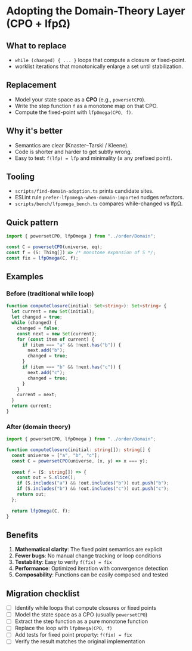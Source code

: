 # Adopting the Domain-Theory Layer (CPO + lfpΩ)

## What to replace
- `while (changed) { ... }` loops that compute a closure or fixed-point.
- worklist iterations that monotonically enlarge a set until stabilization.

## Replacement
- Model your state space as a **CPO** (e.g., `powersetCPO`).
- Write the step function `f` as a monotone map on that CPO.
- Compute the fixed-point with `lfpOmega(CPO, f)`.

## Why it's better
- Semantics are clear (Knaster–Tarski / Kleene).
- Code is shorter and harder to get subtly wrong.
- Easy to test: `f(lfp) = lfp` and minimality (≤ any prefixed point).

## Tooling
- `scripts/find-domain-adoption.ts` prints candidate sites.
- ESLint rule `prefer-lfpomega-when-domain-imported` nudges refactors.
- `scripts/bench/lfpomega_bench.ts` compares while-changed vs lfpΩ.

## Quick pattern
```ts
import { powersetCPO, lfpOmega } from "../order/Domain";

const C = powersetCPO(universe, eq);
const f = (S: Thing[]) => /* monotone expansion of S */;
const fix = lfpOmega(C, f);
```

## Examples

### Before (traditional while loop)
```ts
function computeClosure(initial: Set<string>): Set<string> {
  let current = new Set(initial);
  let changed = true;
  while (changed) {
    changed = false;
    const next = new Set(current);
    for (const item of current) {
      if (item === "a" && !next.has("b")) {
        next.add("b");
        changed = true;
      }
      if (item === "b" && !next.has("c")) {
        next.add("c");
        changed = true;
      }
    }
    current = next;
  }
  return current;
}
```

### After (domain theory)
```ts
import { powersetCPO, lfpOmega } from "../order/Domain";

function computeClosure(initial: string[]): string[] {
  const universe = ["a", "b", "c"];
  const C = powersetCPO(universe, (x, y) => x === y);
  
  const f = (S: string[]) => {
    const out = S.slice();
    if (S.includes("a") && !out.includes("b")) out.push("b");
    if (S.includes("b") && !out.includes("c")) out.push("c");
    return out;
  };
  
  return lfpOmega(C, f);
}
```

## Benefits

1. **Mathematical clarity**: The fixed point semantics are explicit
2. **Fewer bugs**: No manual change tracking or loop conditions
3. **Testability**: Easy to verify `f(fix) = fix`
4. **Performance**: Optimized iteration with convergence detection
5. **Composability**: Functions can be easily composed and tested

## Migration checklist

- [ ] Identify while loops that compute closures or fixed points
- [ ] Model the state space as a CPO (usually `powersetCPO`)
- [ ] Extract the step function as a pure monotone function
- [ ] Replace the loop with `lfpOmega(CPO, f)`
- [ ] Add tests for fixed point property: `f(fix) = fix`
- [ ] Verify the result matches the original implementation
